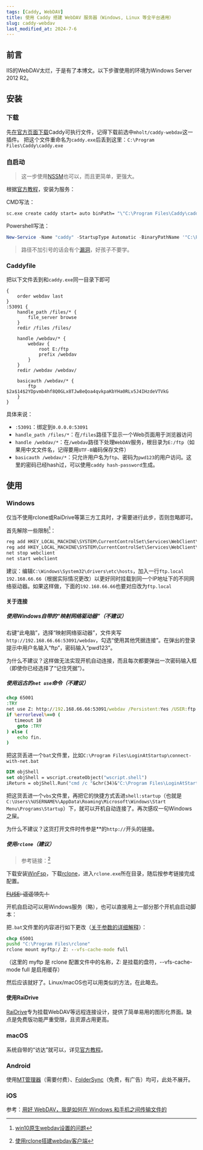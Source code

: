 ```yaml
---
tags: [Caddy, WebDAV]
title: 使用 Caddy 搭建 WebDAV 服务器（Windows, Linux 等全平台通用）
slug: caddy-webdav
last_modified_at: 2024-7-6
---
```


## 前言

IIS的WebDAV太烂，于是有了本博文。以下步骤使用的环境为Windows Server 2012 R2。

## 安装

### 下载

先[在官方页面下载](https://caddyserver.com/download)Caddy可执行文件，记得下载前选中`mholt/caddy-webdav`这一插件。
把这个文件重命名为`caddy.exe`后丢到这里：`C:\Program Files\Caddy\caddy.exe`

### 自启动

> 这一步使用[NSSM](https://nssm.cc/)也可以，而且更简单，更强大。

根据[官方教程](https://caddyserver.com/docs/running#windows-service)，安装为服务：

CMD写法：

```bat
sc.exe create caddy start= auto binPath= "\"C:\Program Files\Caddy\caddy.exe\" run"
```

Powershell写法：

```powershell
New-Service -Name "caddy" -StartupType Automatic -BinaryPathName '"C:\Program Files\Caddy\caddy.exe" run'
```

> 路径不加引号的话会有个[漏洞](https://cloud.tencent.com/developer/article/2120444)，好孩子不要学。

### Caddyfile

把以下文件丢到和`caddy.exe`同一目录下即可

```plain
{
	order webdav last
}
:53091 {
	handle_path /files/* {
		file_server browse
	}
	redir /files /files/

	handle /webdav/* {
		webdav {
			root E:/ftp
			prefix /webdav
		}
	}
	redir /webdav /webdav/

	basicauth /webdav/* {
		ftp $2a$14$2YDpvmb4hf8Q0GLx8TJw8eQoa4qvkpaKbYHa0RLv5J4IHzdeVTVkG
	}
}
```

具体来说：

- `:53091`：绑定到`0.0.0.0:53091`
- `handle_path /files/*`：在`/files`路径下显示一个Web页面用于浏览器访问
- `handle /webdav/*`：在`/webdav`路径下处理`WebDAV`服务，根目录为`E:/ftp`（如果用中文文件名，记得要用`UTF-8`编码保存文件）
- `basicauth /webdav/*`：只允许用户名为`ftp`、密码为`pwd123`的用户访问。这里的密码已经hash过，可以使用`caddy hash-password`生成。

## 使用

### Windows

仅当不使用rclone或RaiDrive等第三方工具时，才需要进行此步，否则忽略即可。

首先解除一些限制[^1]：

```bat
reg add HKEY_LOCAL_MACHINE\SYSTEM\CurrentControlSet\Services\WebClient\Parameters /v BasicAuthLevel /t REG_DWORD /d 2 /f
reg add HKEY_LOCAL_MACHINE\SYSTEM\CurrentControlSet\Services\WebClient\Parameters /v FileSizeLimitInBytes /t REG_DWORD /d 0xffffffff /f
net stop webclient
net start webclient
```

建议：编辑`C:\Windows\System32\drivers\etc\hosts`，加入一行`ftp.local 192.168.66.66`（根据实际情况更改）以更好同时挂载到同一个IP地址下的不同网络驱动器。如果这样做，下面的`192.168.66.66`也要对应改为`ftp.local`

#### 关于连接

##### 使用Windows自带的“映射网络驱动器”（不建议）

右键“此电脑”，选择“映射网络驱动器”，文件夹写`http://192.168.66.66:53091/webdav`，勾选“使用其他凭据连接”。在弹出的登录提示中用户名输入“ftp”，密码输入“pwd123”。

为什么不建议？这样做无法实现开机自动连接，而且每次都要弹出一次密码输入框（即使你已经选择了“记住凭据”）。

##### 使用远古的`net use`命令（不建议）

```bat
chcp 65001
:TRY
net use Z: http://192.168.66.66:53091/webdav /Persistent:Yes /USER:ftp pwd123 /Y 2>&1|find "找不到网络名">nul
if %errorlevel%==0 (
   timeout 10
    goto :TRY
) else (
    echo fin.
)
```

把这货丢进一个`bat`文件里，比如`C:\Program Files\LoginAtStartup\connect-with-net.bat`

```vb
DIM objShell 
set objShell = wscript.createObject("wscript.shell") 
iReturn = objShell.Run("cmd /c "&chr(34)&"C:\Program Files\LoginAtStartup\connect-with-net.bat"&chr(34)&"", 0, FALSE)
```

把这货丢进一个`vbs`文件里，再把它的快捷方式丢进`shell:startup`（也就是`C:\Users\%USERNAME%\AppData\Roaming\Microsoft\Windows\Start Menu\Programs\Startup`）下，就可以开机自动连接了。再次感叹一句Windows之屎。

为什么不建议？这货打开文件时传参是\*\*的`http://`开头的链接。

##### 使用`rclone`（建议）

> 参考链接：[^2]

下载安装[WinFsp](https://github.com/winfsp/winfsp/releases/latest)，下载[rclone](https://github.com/rclone/rclone/releases/latest)，进入`rclone.exe`所在目录，随后按参考链接完成配置。

<del>[FUSE](https://zhuanlan.zhihu.com/p/106719192): 遥遥领先！</del>

开机自启动可以用Windows服务（略），也可以直接用上一部分那个开机自启动脚本：

把`.bat`文件里的内容进行如下更改（[关于参数的详细解释](https://blog.xiaoz.org/archives/15519)）：

```bat
chcp 65001
pushd "C:\Program Files\rclone"
rclone mount myftp:/ Z: --vfs-cache-mode full
```

（这里的 myftp 是 rclone 配置文件中的名称，Z: 是挂载的盘符，--vfs-cache-mode full 是启用缓存）

然后应该就好了。Linux/macOS也可以用类似的方法，在此略去。

#### 使用RaiDrive

[RaiDrive](https://www.raidrive.com/)专为挂载WebDAV等远程连接设计，提供了简单易用的图形化界面。缺点是免费版功能严重受限，且资源占用更高。

### macOS

系统自带的“访达”就可以，详见[官方教程](https://support.apple.com/zh-cn/guide/mac-help/mchlp1546/mac)。

### Android

使用[MT管理器](https://mt2.cn/download/)（需要付费）、[FolderSync](https://foldersync.io/)（免费，有广告）均可，此处不展开。

### iOS

参考：[用好 WebDAV，我是如何在 Windows 和手机之间传输文件的](https://sspai.com/post/53942)

[^1]:[win10原生webdav设置的问题](https://juejin.cn/post/6992463338160521230)

[^2]:[使用rclone搭建webdav客户端](https://www.bilibili.com/read/cv21803909/)

